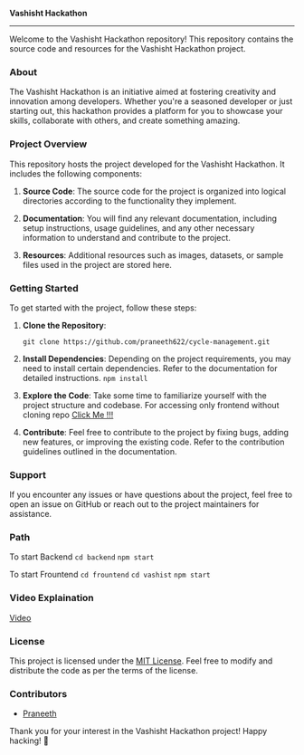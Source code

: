 **Vashisht Hackathon**

---

Welcome to the Vashisht Hackathon repository! This repository contains the source code and resources for the Vashisht Hackathon project.

### About
The Vashisht Hackathon is an initiative aimed at fostering creativity and innovation among developers. Whether you're a seasoned developer or just starting out, this hackathon provides a platform for you to showcase your skills, collaborate with others, and create something amazing.

### Project Overview
This repository hosts the project developed for the Vashisht Hackathon. It includes the following components:

1. **Source Code**: The source code for the project is organized into logical directories according to the functionality they implement.
   
2. **Documentation**: You will find any relevant documentation, including setup instructions, usage guidelines, and any other necessary information to understand and contribute to the project.

3. **Resources**: Additional resources such as images, datasets, or sample files used in the project are stored here.

### Getting Started
To get started with the project, follow these steps:

1. **Clone the Repository**: 
   ```
   git clone https://github.com/praneeth622/cycle-management.git
   ```

2. **Install Dependencies**:
   Depending on the project requirements, you may need to install certain dependencies. Refer to the documentation for detailed instructions.
   `npm install`

4. **Explore the Code**:
   Take some time to familiarize yourself with the project structure and codebase.
   For accessing only frontend without cloning repo [Click Me !!!](https://cycle-management.vercel.app/)
   

6. **Contribute**:
   Feel free to contribute to the project by fixing bugs, adding new features, or improving the existing code. Refer to the contribution guidelines outlined in the documentation.

### Support
If you encounter any issues or have questions about the project, feel free to open an issue on GitHub or reach out to the project maintainers for assistance.

### Path
To start Backend `cd backend`
`npm start`

To start Frountend `cd frountend` `cd vashist`
`npm start`

### Video Explaination 
[Video](https://drive.google.com/file/d/1nms-ASAX58sNPb3Zv-ELWNeBhzY_yEPu/view?usp=drive_link)

### License
This project is licensed under the [MIT License](LICENSE). Feel free to modify and distribute the code as per the terms of the license.

### Contributors
- [Praneeth](https://github.com/praneeth622)

Thank you for your interest in the Vashisht Hackathon project! Happy hacking! 🚀

